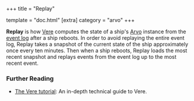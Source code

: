 +++
title = "Replay"

template = "doc.html"
[extra]
category = "arvo"
+++

**Replay** is how [Vere](../vere) computes the state of a ship's [Arvo](../arvo) instance from the [event log](../eventlog) after a ship reboots. In order to avoid replaying the entire event log, Replay takes a snapshot of the current state of the ship approximately once every ten minutes. Then when a ship reboots, Replay loads the most recent snapshot and replays events from the event log up to the most recent event.

### Further Reading

- [The Vere tutorial](@/docs/vere/_index.md): An in-depth technical guide to Vere.
